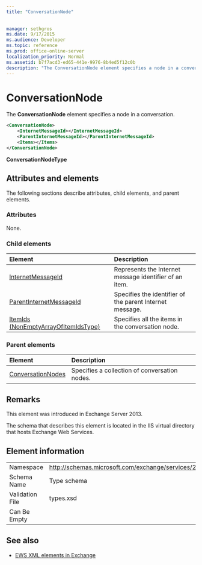 ```yaml
---
title: "ConversationNode"
 
 
manager: sethgros
ms.date: 9/17/2015
ms.audience: Developer
ms.topic: reference
ms.prod: office-online-server
localization_priority: Normal
ms.assetid: b7f7acd3-ed65-441e-9976-8b4ed5f12c0b
description: "The ConversationNode element specifies a node in a conversation."
---
```


# ConversationNode

The **ConversationNode** element specifies a node in a conversation. 
  
```XML
<ConversationNode>
    <InternetMessageId></InternetMessageId>
    <ParentInternetMessageId></ParentInternetMessageId>
    <Items></Items>
</ConversationNode>
```

 **ConversationNodeType**
## Attributes and elements

The following sections describe attributes, child elements, and parent elements.
  
### Attributes

None.
  
### Child elements

|**Element**|**Description**|
|:-----|:-----|
|[InternetMessageId](internetmessageid.md) <br/> |Represents the Internet message identifier of an item.  <br/> |
|[ParentInternetMessageId](parentinternetmessageid.md) <br/> |Specifies the identifier of the parent Internet message.  <br/> |
|[ItemIds (NonEmptyArrayOfItemIdsType)](itemids-nonemptyarrayofitemidstype.md) <br/> |Specifies all the items in the conversation node.  <br/> |
   
### Parent elements

|**Element**|**Description**|
|:-----|:-----|
|[ConversationNodes](conversationnodes.md) <br/> |Specifies a collection of conversation nodes.  <br/> |
   
## Remarks

This element was introduced in Exchange Server 2013.
  
The schema that describes this element is located in the IIS virtual directory that hosts Exchange Web Services.
  
## Element information

|||
|:-----|:-----|
|Namespace  <br/> |http://schemas.microsoft.com/exchange/services/2006/types  <br/> |
|Schema Name  <br/> |Type schema  <br/> |
|Validation File  <br/> |types.xsd  <br/> |
|Can Be Empty  <br/> ||
   
## See also



- [EWS XML elements in Exchange](ews-xml-elements-in-exchange.md)

